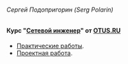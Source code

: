 ###### Сергей Подопригорин  (Serg Polarin)
#### Курс "[Сетевой инженер](https://otus.ru/lessons/setevoy-inzhener/)" от [OTUS.RU](https://otus.ru/)

 - [Практические работы](labs/).
 - [Проектная работа](final/).
